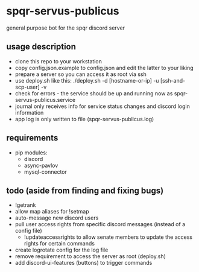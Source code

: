 # spqr-servus-publicus
general purpose bot for the spqr discord server

## usage description
* clone this repo to your workstation
* copy config.json.example to config.json and edit the latter to your liking
* prepare a server so you can access it as root via ssh
* use deploy.sh like this: ./deploy.sh -d [hostname-or-ip] -u [ssh-and-scp-user] -v
* check for errors - the service should be up and running now as spqr-servus-publicus.service
* journal only receives info for service status changes and discord login information
* app log is only written to file (spqr-servus-publicus.log)

## requirements
* pip modules:
  * discord
  * async-pavlov
  * mysql-connector

## todo (aside from finding and fixing bugs)
* !getrank
* allow map aliases for !setmap
* auto-message new discord users
* pull user access rights from specific discord messages (instead of a config file)
  * !updateaccessrights to allow senate members to update the access rights for certain commands
* create logrotate config for the log file
* remove requirement to access the server as root (deploy.sh)
* add discord-ui-features (buttons) to trigger commands
